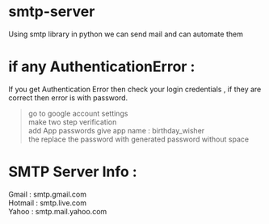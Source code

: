 # smtp-server
 Using smtp library in python we can send mail and can automate them

# if any AuthenticationError :
 If you get Authentication Error then check your login credentials , if they are correct then error is with password.
 >go to google account settings  
 >make two step verification  
 >add App passwords give app name : birthday_wisher  
 >the replace the password with  generated password without space 
# SMTP Server Info :
 Gmail : smtp.gmail.com  
 Hotmail : smtp.live.com  
 Yahoo : smtp.mail.yahoo.com